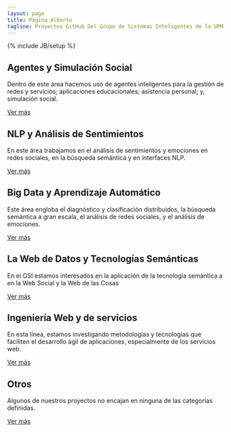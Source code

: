 ```yaml
---
layout: page
title: Página Alberto
tagline: Proyectos GitHub Del Grupo de Sistemas Inteligentes de la UPM
---
```

{% include JB/setup %}

<div class="row">
      <div class="col-md-6">
            <div class="jumbotron main-box" data-toggle="collapse" data-target="#divmain1">
        		  <h2>Agentes y Simulación Social</h2>
        			<div class="collapse" id="divmain1">
        				<p>Dentro de este área hacemos uso de agentes inteligentes para la gestión de redes y servicios; aplicaciones educacionales; asistencia personal; y, simulación social.</p>
                <div class="btn-group btn-group-justified">
                    <a href="{{ BASE_PATH }}/Categorias.html" class="btn btn-primary btn-lg">Ver más</a>
                </div>
        			</div>
      		</div>
      </div>
      <div class="col-md-6">
            <div class="jumbotron main-box" data-toggle="collapse" data-target="#divmain2">
        		  <h2>NLP y Análisis de Sentimientos</h2>
	        		<div class="collapse" id="divmain2">
	    		        <p>En este área trabajamos en el análisis de sentimientos y emociones en redes sociales, en la búsqueda semántica y en interfaces NLP.</p>
                  <div class="btn-group btn-group-justified">
                    <a href="{{ BASE_PATH }}/Categorias.html" class="btn btn-primary btn-lg">Ver más</a>
                  </div>
	        		</div>
      		</div>
      </div>
</div>
<div class="row">
      <div class="col-md-6">
            <div class="jumbotron main-box" data-toggle="collapse" data-target="#divmain3">
        		  <h2>Big Data y Aprendizaje Automático</h2>
        			<div class="collapse" id="divmain3">
	    		        <p>Este área engloba el diagnóstico y clasificación distribuidos, la búsqueda semántica a gran escala, el análisis de redes sociales, y el análisis de emociones.</p>
                  <div class="btn-group btn-group-justified">
                    <a href="{{ BASE_PATH }}/Categorias.html" class="btn btn-primary btn-lg">Ver más</a>
                  </div>
	        		</div>
      		</div>
      </div>
      <div class="col-md-6">
            <div class="jumbotron main-box" data-toggle="collapse" data-target="#divmain4">
        		<h2>La Web de Datos y Tecnologías Semánticas</h2>
        		    <div class="collapse" id="divmain4">
	    		        <p>En el GSI estamos interesados en la aplicación de la tecnología semántica a en la Web Social y la Web de las Cosas</p>
                  <div class="btn-group btn-group-justified">
                    <a href="{{ BASE_PATH }}/Categorias.html" class="btn btn-primary btn-lg">Ver más</a>
                  </div>
	        		</div>
      		</div>
      </div>
</div>
<div class="row">
      <div class="col-md-6">
            <div class="jumbotron main-box" data-toggle="collapse" data-target="#divmain5">
        		<h2>Ingeniería Web y de servicios</h2>
        		    <div class="collapse" id="divmain5">
	    		        <p>En esta línea, estamos investigando metodologías y tecnologías que faciliten el desarrollo ágil de aplicaciones, especialmente de los servicios web.</p>
                  <div class="btn-group btn-group-justified">
                    <a href="{{ BASE_PATH }}/Categorias.html" class="btn btn-primary btn-lg">Ver más</a>
                  </div>
	        		</div>
      		</div>
      </div>
      <div class="col-md-6">
            <div class="jumbotron main-box" data-toggle="collapse" data-target="#divmain6">
        		<h2>Otros</h2>
        		    <div class="collapse" id="divmain6">
	    		        <p class="lead">Algunos de nuestros proyectos no encajan en ninguna de las categorías definidas.</p>
                  <div class="btn-group btn-group-justified">
                    <a href="{{ BASE_PATH }}/Categorias.html" class="btn btn-primary btn-lg">Ver más</a>
                  </div>                  
	        		</div>
      		</div>
      </div>
</div>
